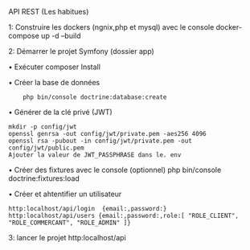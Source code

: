 API REST (Les habitues)



1: Construire les dockers (ngnix,php et  mysql) avec le console
    docker-compose up -d –build


2: Démarrer le projet Symfony (dossier app)

•	Exécuter composer Install

•	Créer  la base de données

        php bin/console doctrine:database:create

•	Générer de la clé privé (JWT)

    mkdir -p config/jwt
    openssl genrsa -out config/jwt/private.pem -aes256 4096
    openssl rsa -pubout -in config/jwt/private.pem -out config/jwt/public.pem
    Ajouter la valeur de JWT_PASSPHRASE dans le. env

•	Créer des fixtures avec le console (optionnel)
    php bin/console doctrine:fixtures:load
  
•	Créer et ahtentifier un utilisateur 

    http:localhost/api/login  {email:,password:}
    http:localhost/api/users {email:,password:,role:[ "ROLE_CLIENT", "ROLE_COMMERCANT", "ROLE_ADMIN" ]}


3: lancer le projet http:localhost/api 

 


